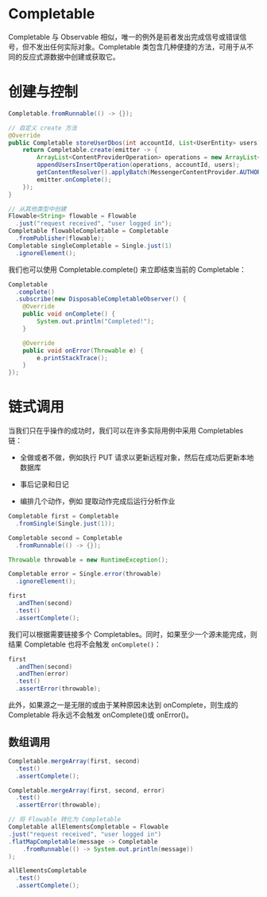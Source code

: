 # Completable

Completable 与 Observable 相似，唯一的例外是前者发出完成信号或错误信号，但不发出任何实际对象。Completable 类包含几种便捷的方法，可用于从不同的反应式源数据中创建或获取它。

# 创建与控制

```java
Completable.fromRunnable(() -> {});

// 自定义 create 方法
@Override
public Completable storeUserDbos(int accountId, List<UserEntity> users) {
    return Completable.create(emitter -> {
        ArrayList<ContentProviderOperation> operations = new ArrayList<>(users.size());
        appendUsersInsertOperation(operations, accountId, users);
        getContentResolver().applyBatch(MessengerContentProvider.AUTHORITY, operations);
        emitter.onComplete();
    });
}

// 从其他类型中创建
Flowable<String> flowable = Flowable
  .just("request received", "user logged in");
Completable flowableCompletable = Completable
  .fromPublisher(flowable);
Completable singleCompletable = Single.just(1)
  .ignoreElement();
```

我们也可以使用 Completable.complete() 来立即结束当前的 Completable：

```java
Completable
  .complete()
  .subscribe(new DisposableCompletableObserver() {
    @Override
    public void onComplete() {
        System.out.println("Completed!");
    }

    @Override
    public void onError(Throwable e) {
        e.printStackTrace();
    }
});
```

# 链式调用

当我们只在乎操作的成功时，我们可以在许多实际用例中采用 Completables 链：

- 全做或者不做，例如执行 PUT 请求以更新远程对象，然后在成功后更新本地数据库

- 事后记录和日记

- 编排几个动作，例如 提取动作完成后运行分析作业

```java
Completable first = Completable
  .fromSingle(Single.just(1));

Completable second = Completable
  .fromRunnable(() -> {});

Throwable throwable = new RuntimeException();

Completable error = Single.error(throwable)
  .ignoreElement();

first
  .andThen(second)
  .test()
  .assertComplete();
```

我们可以根据需要链接多个 Completables。同时，如果至少一个源未能完成，则结果 Completable 也将不会触发 `onComplete()`：

```java
first
  .andThen(second)
  .andThen(error)
  .test()
  .assertError(throwable);
```

此外，如果源之一是无限的或由于某种原因未达到 onComplete，则生成的 Completable 将永远不会触发 onComplete()或 onError()。

## 数组调用

```java
Completable.mergeArray(first, second)
  .test()
  .assertComplete();

Completable.mergeArray(first, second, error)
  .test()
  .assertError(throwable);

// 将 Flowable 转化为 Completable
Completable allElementsCompletable = Flowable
.just("request received", "user logged in")
.flatMapCompletable(message -> Completable
    .fromRunnable(() -> System.out.println(message))
);

allElementsCompletable
  .test()
  .assertComplete();
```
